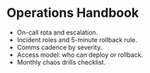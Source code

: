 # Operations Handbook

- On-call rota and escalation.
- Incident roles and 5-minute rollback rule.
- Comms cadence by severity.
- Access model: who can deploy or rollback.
- Monthly chaos drills checklist.
